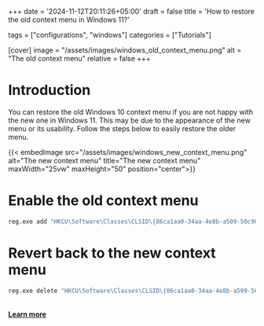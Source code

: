 +++
date = '2024-11-12T20:11:26+05:00'
draft = false
title = 'How to restore the old context menu in Windows 11?'


tags = ["configurations", "windows"]
categories = ["Tutorials"]

[cover]
image = "/assets/images/windows_old_context_menu.png"
alt = "The old context menu"
relative = false
+++

# Introduction

You can restore the old Windows 10 context menu if you are not happy with the new one in Windows 11. This may be due to the appearance of the new menu or its usability. Follow the steps below to easily restore the older menu.

{{< embedImage src="/assets/images/windows_new_context_menu.png" alt="The new context menu" title="The new context menu" maxWidth="25vw" maxHeight="50" position="center">}}



# Enable the old context menu

```bash {linenos=inline}
reg.exe add "HKCU\Software\Classes\CLSID\{86ca1aa0-34aa-4e8b-a509-50c905bae2a2}\InprocServer32" /f /ve
```



# Revert back to the new context menu

```bash {linenos=inline}
reg.exe delete "HKCU\Software\Classes\CLSID\{86ca1aa0-34aa-4e8b-a509-50c905bae2a2}" /f
```

\
[**Learn more**](https://answers.microsoft.com/en-us/windows/forum/all/restore-old-right-click-context-menu-in-windows-11/a62e797c-eaf3-411b-aeec-e460e6e5a82a)